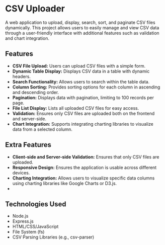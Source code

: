 # CSV Uploader

A web application to upload, display, search, sort, and paginate CSV files dynamically. This project allows users to easily manage and view CSV data through a user-friendly interface with additional features such as validation and chart integration.

## Features

- **CSV File Upload:** Users can upload CSV files with a simple form.
- **Dynamic Table Display:** Displays CSV data in a table with dynamic headers.
- **Search Functionality:** Allows users to search within the table data.
- **Column Sorting:** Provides sorting options for each column in ascending and descending order.
- **Pagination:** Displays data with pagination, limiting to 100 records per page.
- **File List Display:** Lists all uploaded CSV files for easy access.
- **Validation:** Ensures only CSV files are uploaded both on the frontend and server-side.
- **Chart Integration:** Supports integrating charting libraries to visualize data from a selected column.

## Extra Features

- **Client-side and Server-side Validation:** Ensures that only CSV files are uploaded.
- **Responsive Design:** Ensures the application is usable across different devices.
- **Charting Integration:** Allows users to visualize specific data columns using charting libraries like Google Charts or D3.js.
- 
## Technologies Used
- Node.js
- Express.js
- HTML/CSS/JavaScript
- File System (fs)
- CSV Parsing Libraries (e.g., csv-parser)
